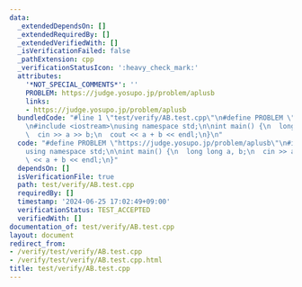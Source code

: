 ```yaml
---
data:
  _extendedDependsOn: []
  _extendedRequiredBy: []
  _extendedVerifiedWith: []
  _isVerificationFailed: false
  _pathExtension: cpp
  _verificationStatusIcon: ':heavy_check_mark:'
  attributes:
    '*NOT_SPECIAL_COMMENTS*': ''
    PROBLEM: https://judge.yosupo.jp/problem/aplusb
    links:
    - https://judge.yosupo.jp/problem/aplusb
  bundledCode: "#line 1 \"test/verify/AB.test.cpp\"\n#define PROBLEM \"https://judge.yosupo.jp/problem/aplusb\"\
    \n#include <iostream>\nusing namespace std;\n\nint main() {\n  long long a, b;\n\
    \  cin >> a >> b;\n  cout << a + b << endl;\n}\n"
  code: "#define PROBLEM \"https://judge.yosupo.jp/problem/aplusb\"\n#include <iostream>\n\
    using namespace std;\n\nint main() {\n  long long a, b;\n  cin >> a >> b;\n  cout\
    \ << a + b << endl;\n}"
  dependsOn: []
  isVerificationFile: true
  path: test/verify/AB.test.cpp
  requiredBy: []
  timestamp: '2024-06-25 17:02:49+09:00'
  verificationStatus: TEST_ACCEPTED
  verifiedWith: []
documentation_of: test/verify/AB.test.cpp
layout: document
redirect_from:
- /verify/test/verify/AB.test.cpp
- /verify/test/verify/AB.test.cpp.html
title: test/verify/AB.test.cpp
---
```

